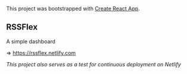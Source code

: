 This project was bootstrapped with [Create React App](https://github.com/facebook/create-react-app).

## RSSFlex

A simple dashboard

=> <a href="https://rssflex.netlify.com" target="_blank">https://rssflex.netlify.com</a>

*This project also serves as a test for continuous deployment on Netlify*